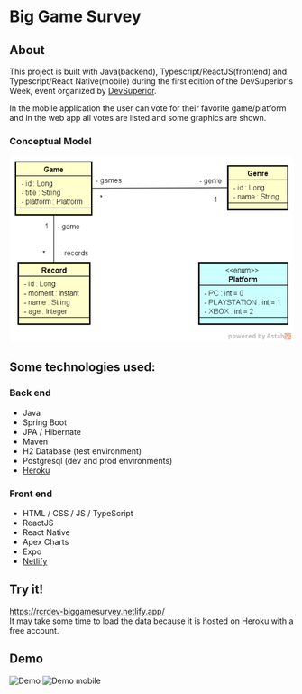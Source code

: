 # Big Game Survey 

## About
This project is built with Java(backend), Typescript/ReactJS(frontend) and Typescript/React Native(mobile) during the first edition of the DevSuperior's Week, event organized by [DevSuperior](https://devsuperior.com.br).

In the mobile application the user can vote for their favorite game/platform and in the web app all votes are listed and some graphics are shown.

### Conceptual Model
![Conceptual Model](https://github.com/romeucr/big-game-survey/blob/master/assets/concept-model.png)

## Some technologies used:
### Back end
- Java
- Spring Boot
- JPA / Hibernate
- Maven
- H2 Database (test environment)
- Postgresql (dev and prod environments)
- [Heroku](https://www.heroku.com/)

### Front end
- HTML / CSS / JS / TypeScript
- ReactJS
- React Native
- Apex Charts
- Expo
- [Netlify](https://www.netlify.com/)

## Try it!
https://rcrdev-biggamesurvey.netlify.app/  
It may take some time to load the data because it is hosted on Heroku with a free account.

## Demo
![Demo](https://github.com/romeucr/big-game-survey/blob/master/assets/demo.gif)
![Demo mobile](https://github.com/romeucr/big-game-survey/blob/master/assets/demo-mob.gif)
